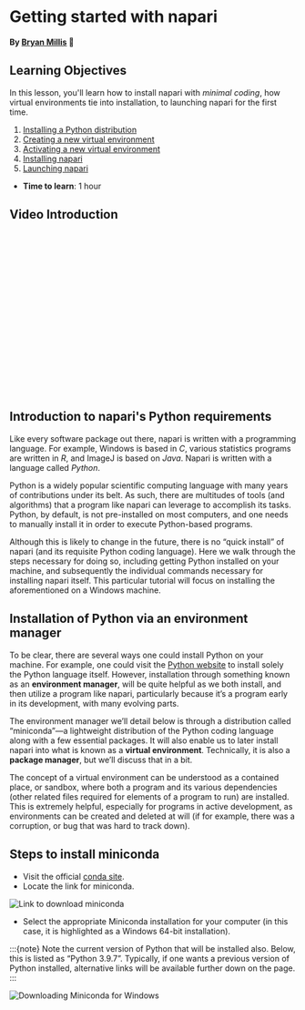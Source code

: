 Getting started with napari
=======================
**By [Bryan Millis](https://chanzuckerberg.github.io/napari-segmentation-workshop/preface/whomadethis.html#bryan-millis) 🔬**
## Learning Objectives

In this lesson, you'll learn how to install napari with *minimal coding*, how virtual environments tie into installation, to launching napari for the first time. 

1.  [Installing a Python distribution](cellpose-parameters.md)
2.  [Creating a new virtual environment](cellpose-parameters.md)
3.  [Activating a new virtual environment](cellpose-FIJI.md)
4.  [Installing napari](blahblah)
5.  [Launching napari](blahblah)

- **Time to learn**: 1 hour

## Video Introduction

<script src="https://fast.wistia.com/embed/medias/j0644yvc89.jsonp" async></script><script src="https://fast.wistia.com/assets/external/E-v1.js" async></script><div class="wistia_responsive_padding" style="padding:56.25% 0 0 0;position:relative;"><div class="wistia_responsive_wrapper" style="height:100%;left:0;position:absolute;top:0;width:100%;"><div class="wistia_embed wistia_async_j0644yvc89 seo=false videoFoam=true" style="height:100%;position:relative;width:100%"><div class="wistia_swatch" style="height:100%;left:0;opacity:0;overflow:hidden;position:absolute;top:0;transition:opacity 200ms;width:100%;"><img src="https://fast.wistia.com/embed/medias/j0644yvc89/swatch" style="filter:blur(5px);height:100%;object-fit:contain;width:100%;" alt="" aria-hidden="true" onload="this.parentNode.style.opacity=1;" /></div></div></div></div>

## Introduction to napari's Python requirements

Like every software package out there, napari is written with a programming language. For example, Windows is based in *C*, various statistics programs are written in *R*, and ImageJ is based on *Java*. Napari is written with a language called *Python*. 

Python is a widely popular scientific computing language with many years of contributions under its belt. As such, there are multitudes of tools (and algorithms) that a program like napari can leverage to accomplish its tasks. Python, by default, is not pre-installed on most computers, and one needs to manually install it in order to execute Python-based programs.  

Although this is likely to change in the future, there is no “quick install” of napari (and its requisite Python coding language). Here we walk through the steps necessary for doing so, including getting Python installed on your machine, and subsequently the individual commands necessary for installing napari itself. This particular tutorial will focus on installing the aforementioned on a Windows machine. 

## Installation of Python via an environment manager

To be clear, there are several ways one could install Python on your machine. For example, one could visit the [Python website](https://www.python.org/) to install solely the Python language itself. However, installation through something known as an **environment manager**, will be quite helpful as we both install, and then utilize a program like napari, particularly because it’s a program early in its development, with many evolving parts.  

The environment manager we’ll detail below is through a distribution called “miniconda”—a lightweight distribution of the Python coding language along with a few essential packages. It will also enable us to later install napari into what is known as a **virtual environment**. Technically, it is also a **package manager**, but we’ll discuss that in a bit. 

The concept of a virtual environment can be understood as a contained place, or sandbox, where both a program and its various dependencies (other related files required for elements of a program to run) are installed. This is extremely helpful, especially for programs in active development, as environments can be created and deleted at will (if for example, there was a corruption, or bug that was hard to track down).

## Steps to install miniconda

- Visit the official [conda site](conda.io).
- Locate the link for miniconda. 

![Link to download miniconda](images/install-1.png)

- Select the appropriate Miniconda installation for your computer (in this case, it is highlighted as a Windows 64-bit installation).

:::{note} 
Note the current version of Python that will be installed also. Below, this is listed as “Python 3.9.7”.  Typically, if one wants a previous version of Python installed, alternative links will be available further down on the page.
:::

![Downloading Miniconda for Windows](images/install-2.png)



